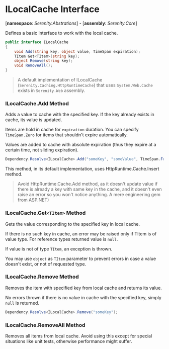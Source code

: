 # ILocalCache Interface

[**namespace**: *Serenity.Abstrations*] - [**assembly**: *Serenity.Core*]

Defines a basic interface to work with the local cache.

```cs
public interface ILocalCache
{
    void Add(string key, object value, TimeSpan expiration);
    TItem Get<TItem>(string key);
    object Remove(string key);
    void RemoveAll();
}
```

> A default implementation of ILocalCache (`Serenity.Caching.HttpRuntimeCache`) that uses `System.Web.Cache` exists in `Serenity.Web` assembly.

### ILocalCache.Add Method

Adds a value to cache with the specified key. If the key already exists in cache, its value is updated.

Items are hold in cache for `expiration` duration. You can specify `TimeSpan.Zero` for items that shouldn't expire automatically.

Values are added to cache with absolute expiration (thus they expire at a certain time, not sliding expiration).

```cs
Dependency.Resolve<ILocalCache>.Add("someKey", "someValue", TimeSpan.FromMinutes(5));
```

This method, in its default implementation, uses HttpRuntime.Cache.Insert method.
> Avoid HttpRuntime.Cache.Add method, as it doesn't update value if there is already a key with same key in the cache, and it doesn't even raise an error so you won't notice anything. A mere engineering gem from ASP.NET)

### ILocalCache.Get`<TItem>` Method

Gets the value corresponding to the specified key in local cache.

If there is no such key in cache, an error may be raised only if TItem is of value type. For reference types returned value is `null`.

If value is not of type `TItem`, an exception is thrown.

You may use `object` as `TItem` parameter to prevent errors in case a value doesn't exist, or not of requested type.

### ILocalCache.Remove Method

Removes the item with specified key from local cache and returns its value.

No errors thrown if there is no value in cache with the specified key, simply `null` is returned.

```cs
Dependency.Resolve<ILocalCache>.Remove("someKey");
```

### ILocalCache.RemoveAll Method

Removes all items from local cache. Avoid using this except for special situations like unit tests, otherwise performance might suffer.
